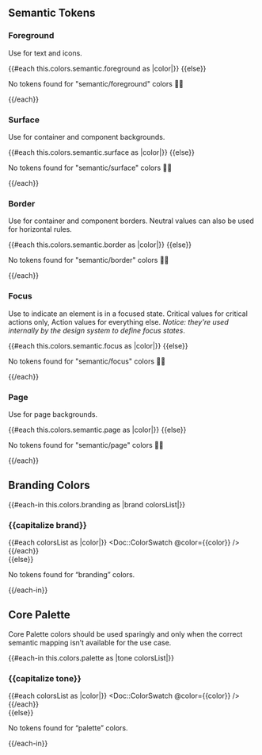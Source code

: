## Semantic Tokens

### Foreground

Use for text and icons.

<div class="dummy-colors-list">
  {{#each this.colors.semantic.foreground as |color|}}
    <Doc::ColorSwatch @color={{color}} />
  {{else}}
    <p class="dummy-paragraph">No tokens found for "semantic/foreground" colors 🤷‍♀️</p>
  {{/each}}
</div>

### Surface

Use for container and component backgrounds.

<div class="dummy-colors-list">
  {{#each this.colors.semantic.surface as |color|}}
    <Doc::ColorSwatch @color={{color}} />
  {{else}}
    <p class="dummy-paragraph">No tokens found for "semantic/surface" colors 🤷‍♀️</p>
  {{/each}}
</div>

### Border

Use for container and component borders. Neutral values can also be used for horizontal rules.

<div class="dummy-colors-list">
  {{#each this.colors.semantic.border as |color|}}
    <Doc::ColorSwatch @color={{color}} />
  {{else}}
    <p class="dummy-paragraph">No tokens found for "semantic/border" colors 🤷‍♀️</p>
  {{/each}}
</div>

### Focus

Use to indicate an element is in a focused state. Critical values for critical actions only, Action values for everything else. _Notice: they're used internally by the design system to define focus states_.

<div class="dummy-colors-list">
  {{#each this.colors.semantic.focus as |color|}}
    <Doc::ColorSwatch @color={{color}} />
  {{else}}
    <p class="dummy-paragraph">No tokens found for "semantic/focus" colors 🤷‍♀️</p>
  {{/each}}
</div>

### Page

Use for page backgrounds.

<div class="dummy-colors-list">
  {{#each this.colors.semantic.page as |color|}}
    <Doc::ColorSwatch @color={{color}} />
  {{else}}
    <p class="dummy-paragraph">No tokens found for "semantic/page" colors 🤷‍♀️</p>
  {{/each}}
</div>

## Branding Colors

{{#each-in this.colors.branding as |brand colorsList|}}
    <h3>{{capitalize brand}}</h3>
    <div class="dummy-colors-list">
      {{#each colorsList as |color|}}
        <Doc::ColorSwatch @color={{color}} />
      {{/each}}
    </div>
{{else}}
    <p class="dummy-paragraph">No tokens found for “branding” colors.</p>
{{/each-in}}

## Core Palette

Core Palette colors should be used sparingly and only when the correct semantic mapping isn’t available for the use case.

{{#each-in this.colors.palette as |tone colorsList|}}
    <h3>{{capitalize tone}}</h3>
    <div class="dummy-colors-list">
      {{#each colorsList as |color|}}
        <Doc::ColorSwatch @color={{color}} />
      {{/each}}
    </div>
{{else}}
    <p class="dummy-paragraph">No tokens found for “palette” colors.</p>
{{/each-in}}
